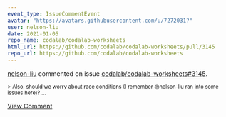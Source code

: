 ```yaml
---
event_type: IssueCommentEvent
avatar: "https://avatars.githubusercontent.com/u/7272031?"
user: nelson-liu
date: 2021-01-05
repo_name: codalab/codalab-worksheets
html_url: https://github.com/codalab/codalab-worksheets/pull/3145
repo_url: https://github.com/codalab/codalab-worksheets
---
```


<a href='https://github.com/nelson-liu' target='_blank'>nelson-liu</a> commented on issue <a href='https://github.com/codalab/codalab-worksheets/pull/3145' target='_blank'>codalab/codalab-worksheets#3145</a>.

<small>> Also, should we worry about race conditions (I remember @nelson-liu ran into some issues here)?...</small>

<a href='https://github.com/codalab/codalab-worksheets/pull/3145' target='_blank'>View Comment</a>